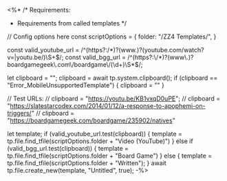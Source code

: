 <%*
/* Requirements:

- Requirements from called templates
*/

// Config options here
const scriptOptions = {
    folder: "/ZZ4 Templates/",
}

const valid_youtube_url = /^(https?:\/*)?(www\.)?(youtube\.com\/watch\?v=|youtu\.be\/)\S+$/;
const valid_bgg_url = /^(https?:\/*)?(www\.)?boardgamegeek\.com\/boardgame\/(\d+)\S*$/;

let clipboard = "";
clipboard = await tp.system.clipboard();
if (clipboard == "Error_MobileUnsupportedTemplate") {
 clipboard = ""
}

// Test URLs:
// clipboard = "<https://youtu.be/KB1vxqD0uPE>";
// clipboard = "<https://slatestarcodex.com/2014/01/12/a-response-to-apophemi-on-triggers/>"
// clipboard = "<https://boardgamegeek.com/boardgame/235902/natives>"

let template;
if (valid_youtube_url.test(clipboard)) {
    template = tp.file.find_tfile(scriptOptions.folder + "Video (YouTube)")
} else if (valid_bgg_url.test(clipboard)) {
 template = tp.file.find_tfile(scriptOptions.folder + "Board Game")
} else {
 template = tp.file.find_tfile(scriptOptions.folder + "Written");
}
await tp.file.create_new(template, "Untitled", true);
-%>
